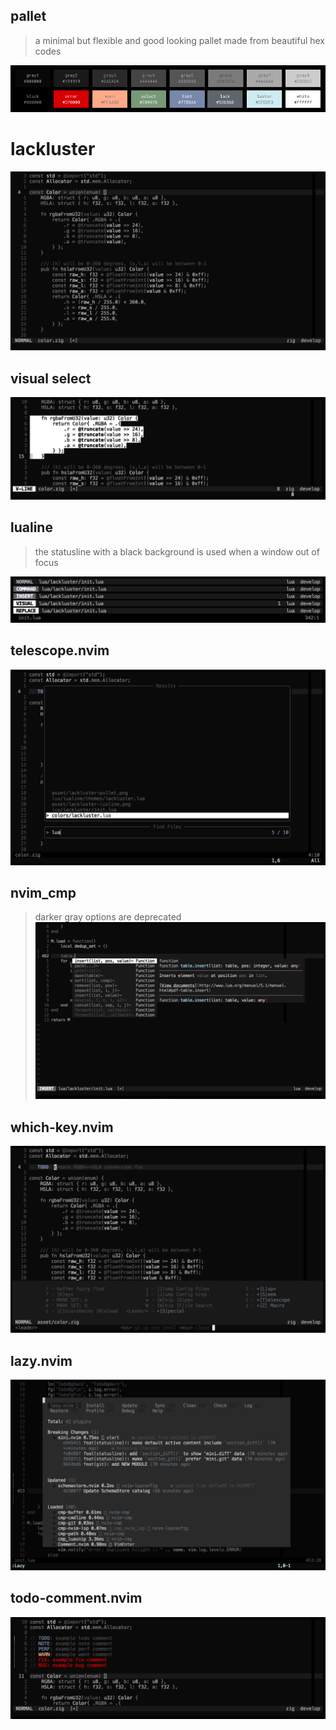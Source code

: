 ## pallet
> a minimal but flexible and good looking pallet made from beautiful hex codes

![](./asset/lackluster-pallet.png)

# lackluster
![](./asset/lackluster.png)

## visual select
![](./asset/lackluster-visual.png)

## lualine
>  the statusline with a black background is used when a window out of focus

![](./asset/lackluster-lualine.png)

## telescope.nvim
![](./asset/lackluster-telescope.png)

## nvim_cmp
> darker gray options are deprecated
![](./asset/lackluster-nvim-cmp.png)

## which-key.nvim
![](./asset/lackluster-which-key.png)

## lazy.nvim
![](./asset/lackluster-lazy-nvim.png)

## todo-comment.nvim
![](./asset/lackluster-todo-comment.png)
